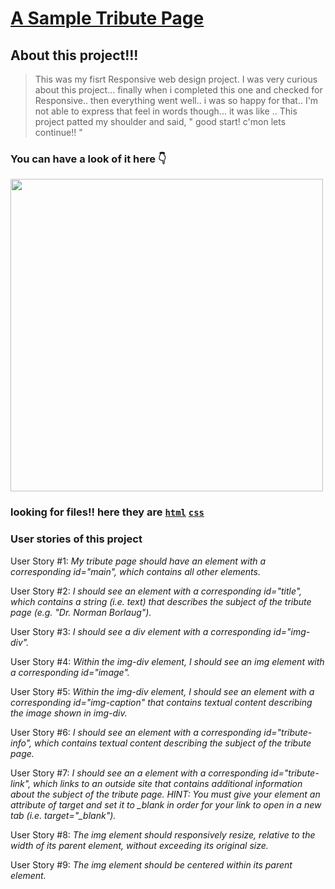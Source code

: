 # [A Sample Tribute Page](https://codepen.io/mnk17arts/full/abpNaMJ)

## About this project!!!
 > This was my fisrt Responsive web design project. I was very curious about this project... finally when i completed this one and checked for Responsive.. then everything went well.. i was so happy for that.. I'm not able to express that feel in words though... it was like .. This project patted my shoulder and said, " good start! c'mon lets continue!! "

### You can have a look of it here 👇
[<img height="500em" src="https://i.pinimg.com/564x/54/9f/c5/549fc54870c3e0be9bbbc5b40513b4b2.jpg" >](https://codepen.io/mnk17arts/full/abpNaMJ)

### looking for files!! here they are [`html`](https://github.com/mnk17arts/myHtmlCssJs/blob/main/tribute-page/index.html) [`css`](https://github.com/mnk17arts/myHtmlCssJs/blob/main/tribute-page/index.css)

### User stories of this project
User Story #1: _My tribute page should have an element with a corresponding id="main", which contains all other elements._

User Story #2: _I should see an element with a corresponding id="title", which contains a string (i.e. text) that describes the subject of the tribute page (e.g. "Dr. Norman Borlaug")._

User Story #3: _I should see a div element with a corresponding id="img-div"._

User Story #4: _Within the img-div element, I should see an img element with a corresponding id="image"._

User Story #5: _Within the img-div element, I should see an element with a corresponding id="img-caption" that contains textual content describing the image shown in img-div._

User Story #6: _I should see an element with a corresponding id="tribute-info", which contains textual content describing the subject of the tribute page._

User Story #7: *I should see an a element with a corresponding id="tribute-link", which links to an outside site that contains additional information about the subject of the tribute page. HINT: You must give your element an attribute of target and set it to _blank in order for your link to open in a new tab (i.e. target="_blank").*

User Story #8: _The img element should responsively resize, relative to the width of its parent element, without exceeding its original size._

User Story #9: _The img element should be centered within its parent element._

